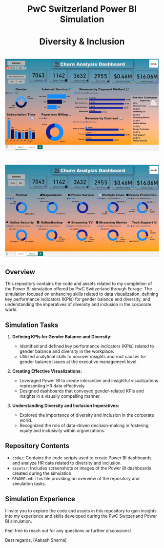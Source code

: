 # <p align ="center"> PwC Switzerland Power BI Simulation
#   <p align ="center"> Diversity & Inclusion  <div style="position: relative;">

# <p align ="center">![Pic](https://github.com/Pandat-0052/Customer-Churn-Analysis-and-Retention-Strategies-using-Power-BI-PWC/blob/main/Churn%201.JPG)</p>
# <p align ="center">![Pic](https://github.com/Pandat-0052/Customer-Churn-Analysis-and-Retention-Strategies-using-Power-BI-PWC/blob/main/Churn%202.JPG)</p>

## Overview
This repository contains the code and assets related to my completion of the Power BI simulation offered by PwC Switzerland through Forage. The simulation focused on enhancing skills related to data visualization, defining key performance indicators (KPIs) for gender balance and diversity, and understanding the imperatives of diversity and inclusion in the corporate world.

## Simulation Tasks
1. **Defining KPIs for Gender Balance and Diversity:**
   - Identified and defined key performance indicators (KPIs) related to gender balance and diversity in the workplace.
   - Utilized analytical skills to uncover insights and root causes for gender balance issues at the executive management level.

2. **Creating Effective Visualizations:**
   - Leveraged Power BI to create interactive and insightful visualizations representing HR data effectively.
   - Designed dashboards that conveyed gender-related KPIs and insights in a visually compelling manner.

3. **Understanding Diversity and Inclusion Imperatives:**
   - Explored the importance of diversity and inclusion in the corporate world.
   - Recognized the role of data-driven decision-making in fostering equity and inclusivity within organizations.

## Repository Contents
- `code/`: Contains the code scripts used to create Power BI dashboards and analyze HR data related to diversity and inclusion.
- `assets/`: Includes screenshots or images of the Power BI dashboards created during the simulation.
- `README.md`: This file providing an overview of the repository and simulation tasks.

## Simulation Experience
I invite you to explore the code and assets in this repository to gain insights into my experience and skills developed during the PwC Switzerland Power BI simulation. 


Feel free to reach out for any questions or further discussions!

Best regards,
[Aakash Sharna]
